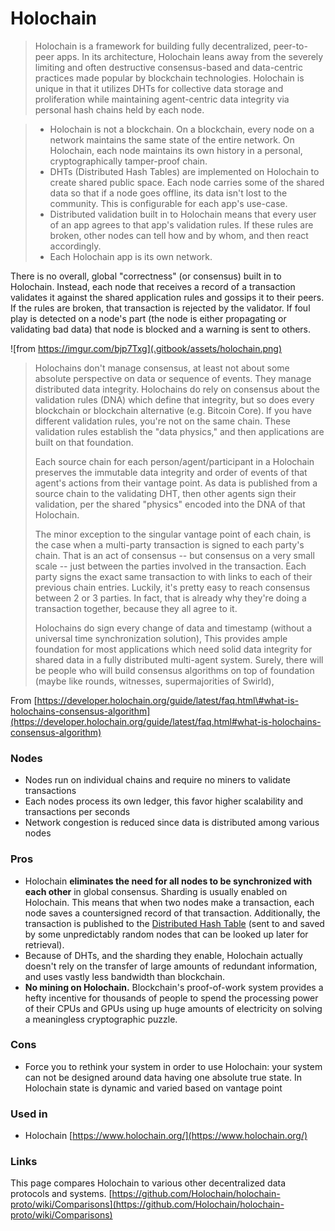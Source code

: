 # Holochain

> Holochain is a framework for building fully decentralized, peer-to-peer apps. In its architecture, Holochain leans away from the severely limiting and often destructive consensus-based and data-centric practices made popular by blockchain technologies. Holochain is unique in that it utilizes DHTs for collective data storage and proliferation while maintaining agent-centric data integrity via personal hash chains held by each node.

> * Holochain is not a blockchain. On a blockchain, every node on a network maintains the same state of the entire network. On Holochain, each node maintains its own history in a personal, cryptographically tamper-proof chain.
> * DHTs \(Distributed Hash Tables\) are implemented on Holochain to create shared public space. Each node carries some of the shared data so that if a node goes offline, its data isn't lost to the community. This is configurable for each app's use-case.
> * Distributed validation built in to Holochain means that every user of an app agrees to that app's validation rules. If these rules are broken, other nodes can tell how and by whom, and then react accordingly.
> * Each Holochain app is its own network.

There is no overall, global "correctness" \(or consensus\) built in to Holochain. Instead, each node that receives a record of a transaction validates it against the shared application rules and gossips it to their peers. If the rules are broken, that transaction is rejected by the validator. If foul play is detected on a node's part \(the node is either propagating or validating bad data\) that node is blocked and a warning is sent to others. 

![from https://imgur.com/bjp7Txg](.gitbook/assets/holochain.png)

> Holochains don't manage consensus, at least not about some absolute perspective on data or sequence of events. They manage distributed data integrity. Holochains do rely on consensus about the validation rules \(DNA\) which define that integrity, but so does every blockchain or blockchain alternative \(e.g. Bitcoin Core\). If you have different validation rules, you're not on the same chain. These validation rules establish the "data physics," and then applications are built on that foundation.
>
> Each source chain for each person/agent/participant in a Holochain preserves the immutable data integrity and order of events of that agent's actions from their vantage point. As data is published from a source chain to the validating DHT, then other agents sign their validation, per the shared "physics" encoded into the DNA of that Holochain.
>
> The minor exception to the singular vantage point of each chain, is the case when a multi-party transaction is signed to each party's chain. That is an act of consensus -- but consensus on a very small scale -- just between the parties involved in the transaction. Each party signs the exact same transaction to with links to each of their previous chain entries. Luckily, it's pretty easy to reach consensus between 2 or 3 parties. In fact, that is already why they're doing a transaction together, because they all agree to it.
>
> Holochains do sign every change of data and timestamp \(without a universal time synchronization solution\), This provides ample foundation for most applications which need solid data integrity for shared data in a fully distributed multi-agent system. Surely, there will be people who will build consensus algorithms on top of foundation \(maybe like rounds, witnesses, supermajorities of Swirld\),

From [https://developer.holochain.org/guide/latest/faq.html\#what-is-holochains-consensus-algorithm](https://developer.holochain.org/guide/latest/faq.html#what-is-holochains-consensus-algorithm)

### Nodes

* Nodes run on individual chains and require no miners to validate transactions
* Each nodes process its own ledger, this favor higher scalability and transactions per seconds
* Network congestion is reduced since data is distributed among various nodes

### Pros

* Holochain **eliminates the need for all nodes to be synchronized with each other** in global consensus. Sharding is usually enabled on Holochain. This means that when two nodes make a transaction, each node saves a countersigned record of that transaction. Additionally, the transaction is published to the [Distributed Hash Table](https://www.youtube.com/watch?v=FhF_kvgfEZM) \(sent to and saved by some unpredictably random nodes that can be looked up later for retrieval\).
* Because of DHTs, and the sharding they enable, Holochain actually doesn't rely on the transfer of large amounts of redundant information, and uses vastly less bandwidth than blockchain.
* **No mining on Holochain.** Blockchain's proof-of-work system provides a hefty incentive for thousands of people to spend the processing power of their CPUs and GPUs using up huge amounts of electricity on solving a meaningless cryptographic puzzle.

### Cons

* Force you to rethink your system in order to use Holochain: your system can not be designed around data having one absolute true state. In Holochain state is dynamic and varied based on vantage point

### Used in

* Holochain [https://www.holochain.org/](https://www.holochain.org/)

### Links

This page compares Holochain to various other decentralized data protocols and systems.  [https://github.com/Holochain/holochain-proto/wiki/Comparisons](https://github.com/Holochain/holochain-proto/wiki/Comparisons)











